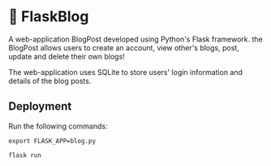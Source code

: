 # 📄 FlaskBlog
A web-application BlogPost developed using Python's Flask framework. the BlogPost allows users to create an account, view other's blogs, post, update and delete their own blogs! 

The web-application uses SQLite to store users' login information and details of the blog posts.

## Deployment

Run the following commands:
```
export FLASK_APP=blog.py
```

```
flask run
```
